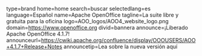 type=brand
home=home
search=buscar
selectedlang=es
language=Español
name=Apache OpenOffice
tagline=La suite libre y gratuita para la oficina
logo=AOO_logos/AOO4_website_logo.png
domain=https://www.openoffice.org
divid=bannera
announce=¡Liberado Apache OpenOffice 4.1.7!
announceurl=https://cwiki.apache.org/confluence/display/OOOUSERS/AOO+4.1.7+Release+Notes
announcetip=Lea sobre la nueva versión aquí
~~~~~~
